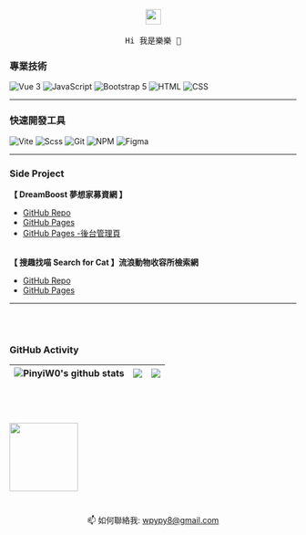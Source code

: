 <p align="center">
  <img src="https://user-images.githubusercontent.com/5679180/79618120-0daffb80-80be-11ea-819e-d2b0fa904d07.gif" width="27px">
  <br><br />
  <samp>
 Hi 我是樂樂 👋 <br />

### 專業技術
![Vue 3](https://img.shields.io/badge/Vue3-4FC08D?style=for-the-badge&logo=vue.js&logoColor=white)
![JavaScript](https://img.shields.io/badge/javascript-%23323330.svg?style=for-the-badge&logo=javascript&logoColor=%23F7DF1E)
![Bootstrap 5](https://img.shields.io/badge/Bootstrap5-7952B3?style=for-the-badge&logo=bootstrap&logoColor=white)
![HTML](https://img.shields.io/badge/HTML-E34F26?style=for-the-badge&logo=html5&logoColor=white)
![CSS](https://img.shields.io/badge/CSS-1572B6?style=for-the-badge&logo=css3&logoColor=white)

---

### 快速開發工具
![Vite](https://img.shields.io/badge/vite-%23646CFF.svg?style=for-the-badge&logo=vite&logoColor=white)
![Scss](https://img.shields.io/badge/sass-%23CC6699?style=for-the-badge&logo=sass&logoColor=white)
![Git](https://img.shields.io/badge/git-%23F05033.svg?style=for-the-badge&logo=git&logoColor=white)
![NPM](https://img.shields.io/badge/NPM-CB3837?style=for-the-badge&logo=npm&logoColor=white)
![Figma](https://img.shields.io/badge/figma-%23F24E1E?style=for-the-badge&logo=figma&logoColor=white)
___
### Side Project
**【 DreamBoost 夢想家募資網 】** <br />
* [GitHub Repo](https://github.com/PinyiW0/DreamBoost/tree/main)<br />
* [GitHub Pages](https://pinyiw0.github.io/DreamBoost/#/)<br />
* [GitHub Pages -後台管理頁](https://pinyiw0.github.io/DreamBoost/#/admin/login)<br /><br />

**【 搜趣找喵 Search for Cat 】流浪動物收容所檢索網** <br />
* [GitHub Repo](https://github.com/PinyiW0/project_SearchforMeow)<br />
* [GitHub Pages](https://pinyiw0.github.io/project_SearchforMeow/)

---


<br /><br />
### GitHub Activity
| <a> <img align="center" src="https://github-readme-stats.vercel.app/api?username=PinyiW0&show_icons=true&include_all_commits=true&theme=buefy&hide_border=true" alt="PinyiW0's github stats" /> </a> | <a> <img align="center" src="https://github-readme-stats.vercel.app/api/top-langs/?username=PinyiW0&layout=compact&theme=buefy&hide_border=true" /> </a> | <div align="center"> <img src="https://github-readme-streak-stats.herokuapp.com/?user=PinyiW0" /> </div> |
| ------------- | ------------- | ------------- |


<br />

<div style="margin: 40px 0">
   <a href="https://github.com/PinyiW0/github-profile-views-counter">
       <img width="120px" src="https://komarev.com/ghpvc/?username=PinyiW0&color=DE002D">
   </a>
</div>
<p align='center'>
   📫 如何聯絡我: <a href='mailto:wpypy8@gmail.com'>wpypy8@gmail.com</a>
</p>


